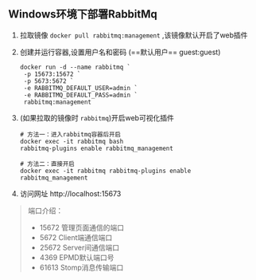 ## Windows环境下部署RabbitMq

1. 拉取镜像 `docker pull rabbitmq:management` ,该镜像默认开启了web插件

2. 创建并运行容器,设置用户名和密码     (==默认用户==  guest:guest)

   ```shell
   docker run -d --name rabbitmq `
    -p 15673:15672 `
    -p 5673:5672 `
    -e RABBITMQ_DEFAULT_USER=admin `
    -e RABBITMQ_DEFAULT_PASS=admin `
    rabbitmq:management
   ```

3. (如果拉取的镜像时 `rabbitmq`)开启web可视化插件

   ```shell
   # 方法一：进入rabbitmq容器后开启
   docker exec -it rabbitmq bash
   rabbitmq-plugins enable rabbitmq_management
   
   # 方法二：直接开启
   docker exec -it rabbitmq rabbitmq-plugins enable rabbitmq_management
   ```

4. 访问网址 http://localhost:15673

> 端口介绍：
>
> - 15672 管理页面通信的端口
> - 5672 Client端通信端口
> - 25672 Server间通信端口
> - 4369 EPMD默认端口号
> - 61613 Stomp消息传输端口